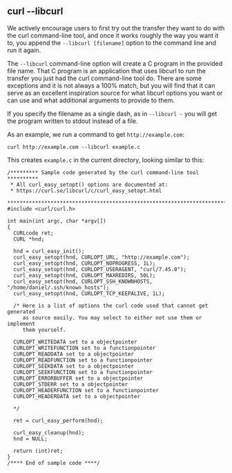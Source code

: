 ## curl --libcurl

We actively encourage users to first try out the transfer they want to do with
the curl command-line tool, and once it works roughly the way you want it to,
you append the `--libcurl [filename]` option to the command line and run it
again.

The `--libcurl` command-line option will create a C program in the provided
file name. That C program is an application that uses libcurl to run the
transfer you just had the curl command-line tool do. There are some exceptions
and it is not always a 100% match, but you will find that it can serve as an
excellent inspiration source for what libcurl options you want or can use and
what additional arguments to provide to them.

If you specify the filename as a single dash, as in `--libcurl -` you will get
the program written to stdout instead of a file.

As an example, we run a command to get `http://example.com`:

    curl http://example.com --libcurl example.c

This creates `example.c` in the current directory, looking similar to this:

    /********* Sample code generated by the curl command-line tool **********
     * All curl_easy_setopt() options are documented at:
     * https://curl.se/libcurl/c/curl_easy_setopt.html
     ************************************************************************/
    #include <curl/curl.h>

    int main(int argc, char *argv[])
    {
      CURLcode ret;
      CURL *hnd;

      hnd = curl_easy_init();
      curl_easy_setopt(hnd, CURLOPT_URL, "http://example.com");
      curl_easy_setopt(hnd, CURLOPT_NOPROGRESS, 1L);
      curl_easy_setopt(hnd, CURLOPT_USERAGENT, "curl/7.45.0");
      curl_easy_setopt(hnd, CURLOPT_MAXREDIRS, 50L);
      curl_easy_setopt(hnd, CURLOPT_SSH_KNOWNHOSTS, "/home/daniel/.ssh/known_hosts");
      curl_easy_setopt(hnd, CURLOPT_TCP_KEEPALIVE, 1L);

      /* Here is a list of options the curl code used that cannot get generated
         as source easily. You may select to either not use them or implement
         them yourself.

      CURLOPT_WRITEDATA set to a objectpointer
      CURLOPT_WRITEFUNCTION set to a functionpointer
      CURLOPT_READDATA set to a objectpointer
      CURLOPT_READFUNCTION set to a functionpointer
      CURLOPT_SEEKDATA set to a objectpointer
      CURLOPT_SEEKFUNCTION set to a functionpointer
      CURLOPT_ERRORBUFFER set to a objectpointer
      CURLOPT_STDERR set to a objectpointer
      CURLOPT_HEADERFUNCTION set to a functionpointer
      CURLOPT_HEADERDATA set to a objectpointer

      */

      ret = curl_easy_perform(hnd);

      curl_easy_cleanup(hnd);
      hnd = NULL;

      return (int)ret;
    }
    /**** End of sample code ****/
